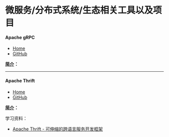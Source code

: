 # 微服务/分布式系统/生态相关工具以及项目
#### Apache gRPC
- [Home](https://grpc.io/)
- [GitHub](https://github.com/grpc/grpc)

**[简介]()：** 

--- 


#### Apache Thrift
- [Home](http://thrift.apache.org/)
- [GitHub](https://github.com/apache/thrift)

**[简介](https://zh.wikipedia.org/zh-hans/Thrift)：** 

学习资料：
- [Apache Thrift - 可伸缩的跨语言服务开发框架](https://www.ibm.com/developerworks/cn/java/j-lo-apachethrift/index.html)
